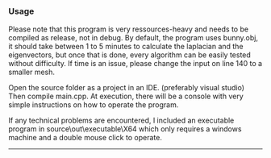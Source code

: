 # 


### Usage
Please note that this program is very ressources-heavy and needs to be compiled as release, not in debug.
By default, the program uses bunny.obj, it should take between 1 to 5 minutes to calculate the laplacian
and the eigenvectors, but once that is done, every algorithm can be easily tested without difficulty.
If time is an issue, please change the input on line 140 to a smaller mesh.

Open the source folder as a project in an IDE. (preferably visual studio) Then compile main.cpp.
At execution, there will be a console with very simple instructions on how to operate the program.

If any technical problems are encountered, I included an executable program in
source\out\executable\X64 which only requires a windows machine and a double mouse click to operate.

***
